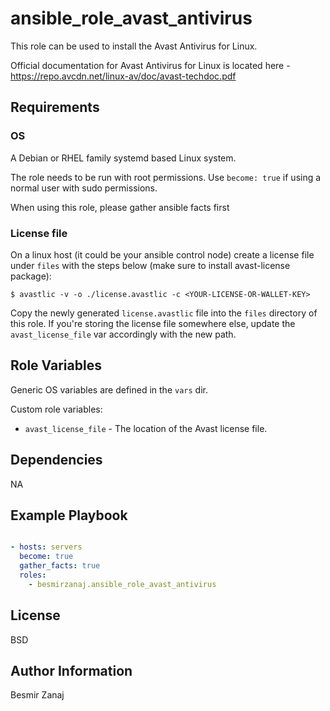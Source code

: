 # ansible_role_avast_antivirus

This role can be used to install the Avast Antivirus for Linux. 

Official documentation for Avast Antivirus for Linux is located here - https://repo.avcdn.net/linux-av/doc/avast-techdoc.pdf


## Requirements

### OS

A Debian or RHEL family systemd based Linux system. 

The role needs to be run with root permissions. Use `become: true` if using a normal user with sudo permissions.

When using this role, please gather ansible facts first 

### License file

On a linux host (it could be your ansible control node) create a license file under `files` with the steps below (make sure to install avast-license package):

```console
$ avastlic -v -o ./license.avastlic -c <YOUR-LICENSE-OR-WALLET-KEY>
```

Copy the newly generated `license.avastlic` file into the `files` directory of this role. If you're storing the license file somewhere else, update the `avast_license_file` var accordingly with the new path.

## Role Variables

Generic OS variables are defined in the `vars` dir.

Custom role variables:

- `avast_license_file` - The location of the Avast license file. 


## Dependencies

NA

## Example Playbook

```yaml

- hosts: servers
  become: true
  gather_facts: true
  roles:
    - besmirzanaj.ansible_role_avast_antivirus
```

## License

BSD

## Author Information

Besmir Zanaj
